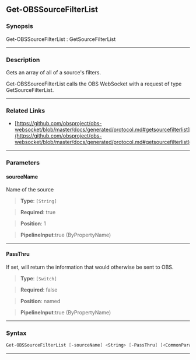 Get-OBSSourceFilterList
-----------------------
### Synopsis
Get-OBSSourceFilterList : GetSourceFilterList

---
### Description

Gets an array of all of a source's filters.


Get-OBSSourceFilterList calls the OBS WebSocket with a request of type GetSourceFilterList.

---
### Related Links
* [https://github.com/obsproject/obs-websocket/blob/master/docs/generated/protocol.md#getsourcefilterlist](https://github.com/obsproject/obs-websocket/blob/master/docs/generated/protocol.md#getsourcefilterlist)



---
### Parameters
#### **sourceName**

Name of the source



> **Type**: ```[String]```

> **Required**: true

> **Position**: 1

> **PipelineInput**:true (ByPropertyName)



---
#### **PassThru**

If set, will return the information that would otherwise be sent to OBS.



> **Type**: ```[Switch]```

> **Required**: false

> **Position**: named

> **PipelineInput**:true (ByPropertyName)



---
### Syntax
```PowerShell
Get-OBSSourceFilterList [-sourceName] <String> [-PassThru] [<CommonParameters>]
```
---
